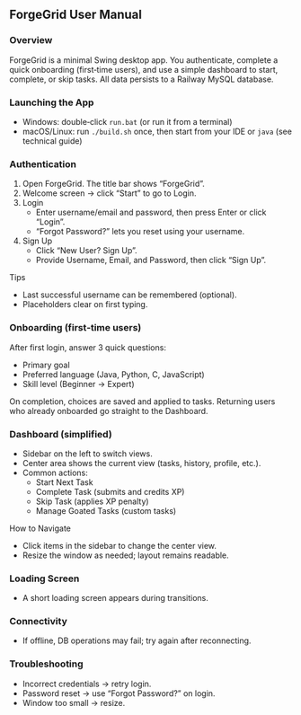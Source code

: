 ## ForgeGrid User Manual

### Overview
ForgeGrid is a minimal Swing desktop app. You authenticate, complete a quick onboarding (first‑time users), and use a simple dashboard to start, complete, or skip tasks. All data persists to a Railway MySQL database.

### Launching the App
- Windows: double‑click `run.bat` (or run it from a terminal)
- macOS/Linux: run `./build.sh` once, then start from your IDE or `java` (see technical guide)

### Authentication
1. Open ForgeGrid. The title bar shows “ForgeGrid”.
2. Welcome screen → click “Start” to go to Login.
3. Login
   - Enter username/email and password, then press Enter or click “Login”.
   - “Forgot Password?” lets you reset using your username.
4. Sign Up
   - Click “New User? Sign Up”.
   - Provide Username, Email, and Password, then click “Sign Up”.

Tips
- Last successful username can be remembered (optional).
- Placeholders clear on first typing.

### Onboarding (first‑time users)
After first login, answer 3 quick questions:
- Primary goal
- Preferred language (Java, Python, C, JavaScript)
- Skill level (Beginner → Expert)

On completion, choices are saved and applied to tasks. Returning users who already onboarded go straight to the Dashboard.

### Dashboard (simplified)
- Sidebar on the left to switch views.
- Center area shows the current view (tasks, history, profile, etc.).
- Common actions:
  - Start Next Task
  - Complete Task (submits and credits XP)
  - Skip Task (applies XP penalty)
  - Manage Goated Tasks (custom tasks)

How to Navigate
- Click items in the sidebar to change the center view.
- Resize the window as needed; layout remains readable.

### Loading Screen
- A short loading screen appears during transitions.

### Connectivity
- If offline, DB operations may fail; try again after reconnecting.

### Troubleshooting
- Incorrect credentials → retry login.
- Password reset → use “Forgot Password?” on login.
- Window too small → resize.


